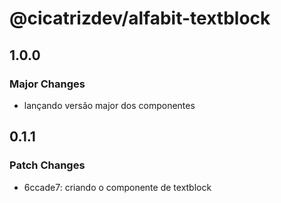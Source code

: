 # @cicatrizdev/alfabit-textblock

## 1.0.0

### Major Changes

- lançando versão major dos componentes

## 0.1.1

### Patch Changes

- 6ccade7: criando o componente de textblock

